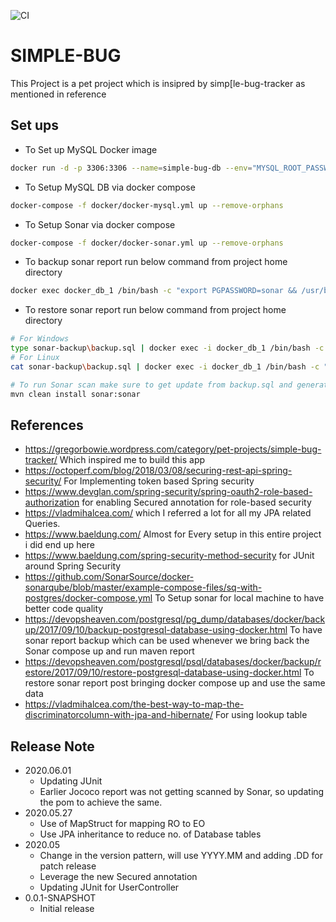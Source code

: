 ![CI](https://github.com/hbothra15/simple-bug/workflows/CI/badge.svg)
# SIMPLE-BUG
This Project is a pet project which is insipred by simp[le-bug-tracker as mentioned in reference

## Set ups
- To Set up MySQL Docker image
```bash
docker run -d -p 3306:3306 --name=simple-bug-db --env="MYSQL_ROOT_PASSWORD=root" --env="MYSQL_PASSWORD=root" --env="MYSQL_DATABASE=simple-bug" mysql
```
- To Setup MySQL DB via docker compose
```bash
docker-compose -f docker/docker-mysql.yml up --remove-orphans
```
- To Setup Sonar via docker compose
```bash
docker-compose -f docker/docker-sonar.yml up --remove-orphans
```

- To backup sonar report run below command from project home directory
```bash
docker exec docker_db_1 /bin/bash -c "export PGPASSWORD=sonar && /usr/bin/pg_dump -U sonar sonar" > sonar-backup\backup.sql
```

- To restore sonar report run below command from project home directory
```bash
# For Windows
type sonar-backup\backup.sql | docker exec -i docker_db_1 /bin/bash -c "export PGPASSWORD=sonar && /usr/bin/psql -U sonar sonar"
# For Linux
cat sonar-backup\backup.sql | docker exec -i docker_db_1 /bin/bash -c "export PGPASSWORD=sonar && /usr/bin/psql -U sonar sonar"
```

```bash
# To run Sonar scan make sure to get update from backup.sql and generate new one post scan 
mvn clean install sonar:sonar
```

## References
- https://gregorbowie.wordpress.com/category/pet-projects/simple-bug-tracker/ Which inspired me to build this app
- https://octoperf.com/blog/2018/03/08/securing-rest-api-spring-security/ For Implementing token based Spring security
- https://www.devglan.com/spring-security/spring-oauth2-role-based-authorization for enabling Secured annotation for role-based security
- https://vladmihalcea.com/ which I referred a lot for all my JPA related Queries.
- https://www.baeldung.com/ Almost for Every setup in this entire project i did end up here
- https://www.baeldung.com/spring-security-method-security for JUnit around Spring Security
- https://github.com/SonarSource/docker-sonarqube/blob/master/example-compose-files/sq-with-postgres/docker-compose.yml To Setup sonar for local machine to have better code quality
- https://devopsheaven.com/postgresql/pg_dump/databases/docker/backup/2017/09/10/backup-postgresql-database-using-docker.html To have sonar report backup which can be used whenever we bring back the Sonar compose up and run maven report
- https://devopsheaven.com/postgresql/psql/databases/docker/backup/restore/2017/09/10/restore-postgresql-database-using-docker.html To restore sonar report post bringing docker compose up and use the same data
- https://vladmihalcea.com/the-best-way-to-map-the-discriminatorcolumn-with-jpa-and-hibernate/ For using lookup table

## Release Note
* 2020.06.01
	- Updating JUnit
	- Earlier Jococo report was not getting scanned by Sonar, so updating the pom to achieve the same.
* 2020.05.27
	- Use of MapStruct for mapping RO to EO
	- Use JPA inheritance to reduce no. of Database tables
* 2020.05
    - Change in the version pattern, will use YYYY.MM and adding .DD for patch release
    - Leverage the new Secured annotation
    - Updating JUnit for UserController 
* 0.0.1-SNAPSHOT
    - Initial release
